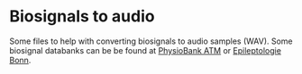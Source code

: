 # Biosignals to audio

Some files to help with converting biosignals to audio samples (WAV). Some biosignal databanks can be be found at [PhysioBank ATM](https://archive.physionet.org/cgi-bin/atm/ATM) or [Epileptologie Bonn](http://epileptologie-bonn.de/cms/front_content.php?idcat=193&lang=3&changelang=3).
